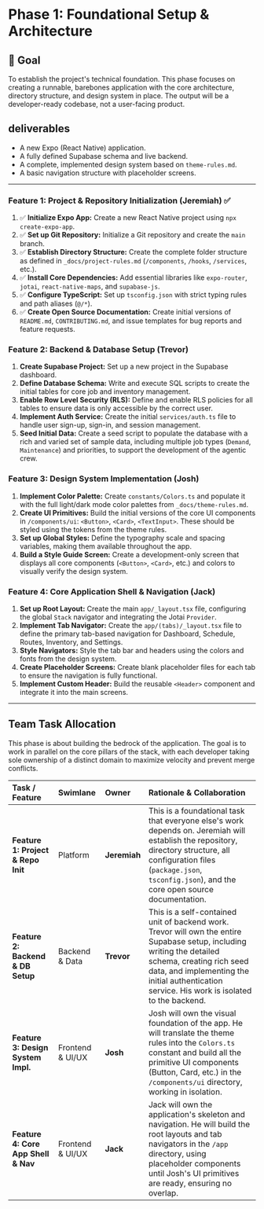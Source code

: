 # Phase 1: Foundational Setup & Architecture

## 🎯 Goal
To establish the project's technical foundation. This phase focuses on creating a runnable, barebones application with the core architecture, directory structure, and design system in place. The output will be a developer-ready codebase, not a user-facing product.

##  deliverables
- A new Expo (React Native) application.
- A fully defined Supabase schema and live backend.
- A complete, implemented design system based on `theme-rules.md`.
- A basic navigation structure with placeholder screens.

---

### Feature 1: Project & Repository Initialization (Jeremiah) ✅

1.  ✅ **Initialize Expo App:** Create a new React Native project using `npx create-expo-app`.
2.  ✅ **Set up Git Repository:** Initialize a Git repository and create the `main` branch.
3.  ✅ **Establish Directory Structure:** Create the complete folder structure as defined in `_docs/project-rules.md` (`/components`, `/hooks`, `/services`, etc.).
4.  ✅ **Install Core Dependencies:** Add essential libraries like `expo-router`, `jotai`, `react-native-maps`, and `supabase-js`.
5.  ✅ **Configure TypeScript:** Set up `tsconfig.json` with strict typing rules and path aliases (`@/*`).
6.  ✅ **Create Open Source Documentation:** Create initial versions of `README.md`, `CONTRIBUTING.md`, and issue templates for bug reports and feature requests.

### Feature 2: Backend & Database Setup (Trevor)

1.  **Create Supabase Project:** Set up a new project in the Supabase dashboard.
2.  **Define Database Schema:** Write and execute SQL scripts to create the initial tables for core job and inventory management.
3.  **Enable Row Level Security (RLS):** Define and enable RLS policies for all tables to ensure data is only accessible by the correct user.
4.  **Implement Auth Service:** Create the initial `services/auth.ts` file to handle user sign-up, sign-in, and session management.
5.  **Seed Initial Data:** Create a seed script to populate the database with a rich and varied set of sample data, including multiple job types (`Demand`, `Maintenance`) and priorities, to support the development of the agentic crew.

### Feature 3: Design System Implementation (Josh)

1.  **Implement Color Palette:** Create `constants/Colors.ts` and populate it with the full light/dark mode color palettes from `_docs/theme-rules.md`.
2.  **Create UI Primitives:** Build the initial versions of the core UI components in `/components/ui`: `<Button>`, `<Card>`, `<TextInput>`. These should be styled using the tokens from the theme rules.
3.  **Set up Global Styles:** Define the typography scale and spacing variables, making them available throughout the app.
4.  **Build a Style Guide Screen:** Create a development-only screen that displays all core components (`<Button>`, `<Card>`, etc.) and colors to visually verify the design system.

### Feature 4: Core Application Shell & Navigation (Jack)

1.  **Set up Root Layout:** Create the main `app/_layout.tsx` file, configuring the global `Stack` navigator and integrating the Jotai `Provider`.
2.  **Implement Tab Navigator:** Create the `app/(tabs)/_layout.tsx` file to define the primary tab-based navigation for Dashboard, Schedule, Routes, Inventory, and Settings.
3.  **Style Navigators:** Style the tab bar and headers using the colors and fonts from the design system.
4.  **Create Placeholder Screens:** Create blank placeholder files for each tab to ensure the navigation is fully functional.
5.  **Implement Custom Header:** Build the reusable `<Header>` component and integrate it into the main screens.

---

## Team Task Allocation

This phase is about building the bedrock of the application. The goal is to work in parallel on the core pillars of the stack, with each developer taking sole ownership of a distinct domain to maximize velocity and prevent merge conflicts.

| Task / Feature | Swimlane | Owner | Rationale & Collaboration |
| :--- | :--- | :--- | :--- |
| **Feature 1: Project & Repo Init** | Platform | **Jeremiah** | This is a foundational task that everyone else's work depends on. Jeremiah will establish the repository, directory structure, all configuration files (`package.json`, `tsconfig.json`), and the core open source documentation. |
| **Feature 2: Backend & DB Setup** | Backend & Data | **Trevor** | This is a self-contained unit of backend work. Trevor will own the entire Supabase setup, including writing the detailed schema, creating rich seed data, and implementing the initial authentication service. His work is isolated to the backend. |
| **Feature 3: Design System Impl.** | Frontend & UI/UX | **Josh** | Josh will own the visual foundation of the app. He will translate the theme rules into the `Colors.ts` constant and build all the primitive UI components (Button, Card, etc.) in the `/components/ui` directory, working in isolation. |
| **Feature 4: Core App Shell & Nav** | Frontend & UI/UX | **Jack** | Jack will own the application's skeleton and navigation. He will build the root layouts and tab navigators in the `/app` directory, using placeholder components until Josh's UI primitives are ready, ensuring no overlap. | 